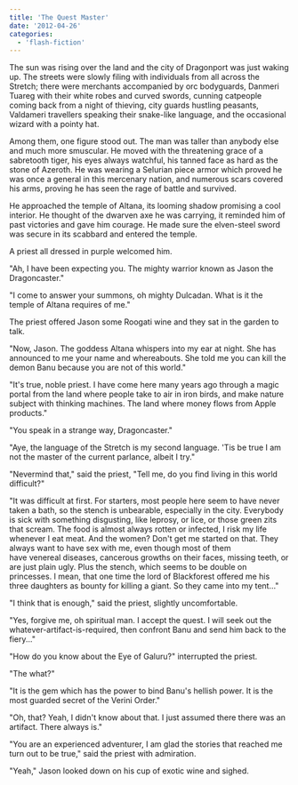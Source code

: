 ```yaml
---
title: 'The Quest Master'
date: '2012-04-26'
categories:
  - 'flash-fiction'
---
```


The sun was rising over the land and the city of Dragonport was just waking up.
The streets were slowly filing with individuals from all across the Stretch;
there were merchants accompanied by orc bodyguards, Danmeri Tuareg with their
white robes and curved swords, cunning catpeople coming back from a night of
thieving, city guards hustling peasants, Valdameri travellers speaking their
snake-like language, and the occasional wizard with a pointy hat.

<!-- truncate -->


Among them, one figure stood out. The man was taller than anybody else and much
more smuscular. He moved with the threatening grace of a sabretooth tiger, his
eyes always watchful, his tanned face as hard as the stone of Azeroth. He was
wearing a Selurian piece armor which proved he was once a general in this
mercenary nation, and numerous scars covered his arms, proving he has seen the
rage of battle and survived.

He approached the temple of Altana, its looming shadow promising a cool
interior. He thought of the dwarven axe he was carrying, it reminded him of past
victories and gave him courage. He made sure the elven-steel sword was secure in
its scabbard and entered the temple.

A priest all dressed in purple welcomed him.

"Ah, I have been expecting you. The mighty warrior known as Jason the
Dragoncaster."

"I come to answer your summons, oh mighty Dulcadan. What is it the temple of
Altana requires of me."

The priest offered Jason some Roogati wine and they sat in the garden to talk.

"Now, Jason. The goddess Altana whispers into my ear at night. She has announced
to me your name and whereabouts. She told me you can kill the demon Banu because
you are not of this world."

"It's true, noble priest. I have come here many years ago through a magic portal
from the land where people take to air in iron birds, and make nature subject
with thinking machines. The land where money flows from Apple products."

"You speak in a strange way, Dragoncaster."

"Aye, the language of the Stretch is my second language. 'Tis be true I am not
the master of the current parlance, albeit I try."

"Nevermind that," said the priest, "Tell me, do you find living in this world
difficult?"

"It was difficult at first. For starters, most people here seem to have never
taken a bath, so the stench is unbearable, especially in the city. Everybody is
sick with something disgusting, like leprosy, or lice, or those green zits that
scream. The food is almost always rotten or infected, I risk my life whenever I
eat meat. And the women? Don't get me started on that. They always want to have
sex with me, even though most of them have venereal diseases, cancerous growths
on their faces, missing teeth, or are just plain ugly. Plus the stench, which
seems to be double on princesses. I mean, that one time the lord of Blackforest
offered me his three daughters as bounty for killing a giant. So they came into
my tent..."

"I think that is enough," said the priest, slightly uncomfortable.

"Yes, forgive me, oh spiritual man. I accept the quest. I will seek out the
whatever-artifact-is-required, then confront Banu and send him back to the
fiery..."

"How do you know about the Eye of Galuru?" interrupted the priest.

"The what?"

"It is the gem which has the power to bind Banu's hellish power. It is the most
guarded secret of the Verini Order."

"Oh, that? Yeah, I didn't know about that. I just assumed there there was an
artifact. There always is."

"You are an experienced adventurer, I am glad the stories that reached me turn
out to be true," said the priest with admiration.

"Yeah," Jason looked down on his cup of exotic wine and sighed.
